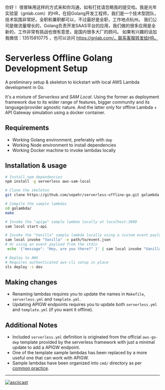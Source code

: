 你好！
很冒昧用这样的方式来和你沟通，如有打扰请忽略我的提交哈。我是光年实验室（gnlab.com）的HR，在招Golang开发工程师，我们是一个技术型团队，技术氛围非常好。全职和兼职都可以，不过最好是全职，工作地点杭州。
我们公司是做流量增长的，Golang负责开发SAAS平台的应用，我们做的很多应用是全新的，工作非常有挑战也很有意思，是国内很多大厂的顾问。
如果有兴趣的话加我微信：13515810775  ，也可以访问 https://gnlab.com/，联系客服转发给HR。
# Serverless Offline Golang Development Setup

A preliminary setup & skeleton to kickstart with local AWS Lambda development in Go.

It's a mixture of _Serverless_ and _SAM Local_. Using the former as deployment framework due to its wider range of
features, bigger community and its language/provider agnostic nature. And the latter only for offline Lambda + API
Gateway simulation using a docker container.

## Requirements
- Working Golang environment, preferably with `dep`
- Working Node environment to install dependencies
- Working Docker machine to invoke lambdas locally

## Installation & usage
```bash
# Install npm dependencies
npm install -g serverless aws-sam-local

# Clone the skeleton
git clone https://github.com/sepehr/serverless-offline-go.git golambda

# Compile the sample lambdas
cd golambda/
make

# Invoke the "apigw" sample lambda locally at localhost:3000
sam local start-api

# Invoke the "Vanilla" sample lambda locally using a custom event payload file
sam local invoke "Vanilla" -e path/to/event.json
# Or using an event payload from the stdin
 echo '{"message": "Hey, are you there?" }' | sam local invoke "Vanilla"

# Deploy to AWS
# Requires authenticated aws-cli setup in place
sls deploy -s dev
```

## Making changes
- Renaming lambdas requires you to update the names in `Makefile`, `serverless.yml` and `template.yml`.
- Updating APIGW endpoints requires you to update both `serverless.yml` and `template.yml` (if you want it offline).

## Additional Notes
- Included `serverless.yml` definition is originated from the official `aws-go-dep` template provided by the serverless
framework with just a minimal update to add a APIGW endpoint.
- One of the template sample lambdas has been replaced by a more useful one that can work with APIGW.
- Sample lambdas have been organized into `cmd/` directory as per [common practice](https://github.com/golang-standards/project-layout).

- - -

[![asciicast](https://asciinema.org/a/177254.png)](https://asciinema.org/a/177254)
